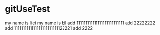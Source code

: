 # gitUseTest
my name is lilei
my name is bil
add 111111111111111111111111111
add 22222222
add 1111111111111111111111111122221
add 2222
